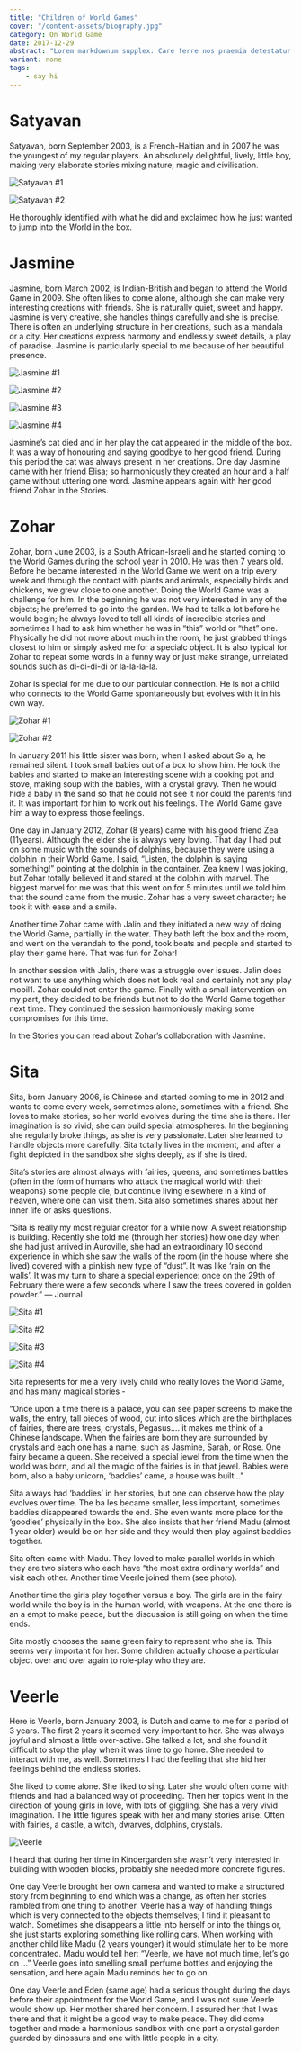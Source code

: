```yaml
---
title: "Children of World Games"
cover: "/content-assets/biography.jpg"
category: On World Game
date: 2017-12-29
abstract: "Lorem markdownum supplex. Care ferre nos praemia detestatur oderit vitatumque, tardius pello ostentare; dixit."
variant: none
tags:
    - say hi
---
```

# Satyavan

Satyavan, born September 2003, is a French-Haitian and in 2007 he was the youngest of my regular players. An absolutely delightful, lively, little boy, making very elaborate stories mixing nature, magic and civilisation.

![Satyavan #1](/content-assets/children-of-world-games/satyavan1.jpg)

![Satyavan #2](/content-assets/children-of-world-games/satyavan2.jpg)

He thoroughly identified with what he did and exclaimed how he just wanted to jump into the World in the box.

# Jasmine

Jasmine, born March 2002, is Indian-British and began to attend the World Game in 2009. She often likes to come alone, although she can make very interesting creations with friends. She is naturally quiet, sweet and happy. Jasmine is very creative, she handles things carefully and she is precise. There is often an underlying structure in her creations, such as a mandala or a city. Her creations express harmony and endlessly sweet details, a play of paradise. Jasmine is particularly special to me because of her beautiful presence.

![Jasmine #1](/content-assets/children-of-world-games/jasmine1.jpg)

![Jasmine #2](/content-assets/children-of-world-games/jasmine2.jpg)

![Jasmine #3](/content-assets/children-of-world-games/jasmine3.jpg)

![Jasmine #4](/content-assets/children-of-world-games/jasmine4.jpg)

Jasmine’s cat died and in her play the cat appeared in the middle of the box. It was a way of honouring and saying goodbye to her good friend. During this period the cat was always present in her creations. One day Jasmine came with her friend Elisa; so harmoniously they created an hour and a half game without uttering one word. Jasmine appears again with her good friend Zohar in the Stories.

# Zohar

Zohar, born June 2003, is a South African-Israeli and he started coming to the World Games during the school year in 2010. He was then 7 years old. Before he became interested in the World Game we went on a trip every week and through the contact with plants and animals, especially birds and chickens, we grew close to one another. Doing the World Game was a challenge for him. In the beginning he was not very interested in any of the objects; he preferred to go into the garden. We had to talk a lot before he would begin; he always loved to tell all kinds of incredible stories and sometimes I had to ask him whether he was in “this” world or “that” one. Physically he did not move about much in the room, he just grabbed things closest to him or simply asked me for a specialc object. It is also typical for Zohar to repeat some words in a funny way or just make strange, unrelated sounds such as di-di-di-di or la-la-la-la.

Zohar is special for me due to our particular connection. He is not a child who connects to the World Game spontaneously but evolves with it in his own way.

![Zohar #1](/content-assets/children-of-world-games/zohar1.jpg)

![Zohar #2](/content-assets/children-of-world-games/zohar2.jpg)

In January 2011 his little sister was born; when I asked about So a, he remained silent. I took small babies out of a box to show him. He took the babies and started to make an interesting scene with a cooking pot and stove, making soup with the babies, with a crystal gravy. Then he would hide a baby in the sand so that he could not see it nor could the parents find it. It was important for him to work out his feelings. The World Game gave him a way to express those feelings.

One day in January 2012, Zohar (8 years) came with his good friend Zea (11years). Although the elder she is always very loving. That day I had put on some music with the sounds of dolphins, because they were using a dolphin in their World Game. I said, “Listen, the dolphin is saying something!” pointing at the dolphin in the container. Zea knew I was joking, but Zohar totally believed it and stared at the dolphin with marvel. The biggest marvel for me was that this went on for 5 minutes until we told him that the sound came from the music. Zohar has a very sweet character; he took it with ease and a smile.

Another time Zohar came with Jalin and they initiated a new way of doing the World Game, partially in the water. They both left the box and the room, and went on the verandah to the pond, took boats and people and started to play their game here. That was fun for Zohar!

In another session with Jalin, there was a struggle over issues. Jalin does not want to use anything which does not look real and certainly not any play mobil1. Zohar could not enter the game. Finally with a small intervention on my part, they decided to be friends but not to do the World Game together next time. They continued the session harmoniously making some compromises for this time.

In the Stories you can read about Zohar’s collaboration with Jasmine.

# Sita

Sita, born January 2006, is Chinese and started coming to me in 2012 and wants to come every week, sometimes alone, sometimes with a friend. She loves to make stories, so her world evolves during the time she is there. Her imagination is so vivid; she can build special atmospheres. In the beginning she regularly broke things, as she is very passionate. Later she learned to handle objects more carefully. Sita totally lives in the moment, and after a fight depicted in the sandbox she sighs deeply, as if she is tired.

Sita’s stories are almost always with fairies, queens, and sometimes battles (often in the form of humans who attack the magical world with their weapons) some people die, but continue living elsewhere in a kind of heaven, where one can visit them. Sita also sometimes shares about her inner life or asks questions.

“Sita is really my most regular creator for a while now. A sweet relationship is building. Recently she told me (through her stories) how one day when she had just arrived in Auroville, she had an extraordinary 10 second experience in which she saw the walls of the room (in the house where she lived) covered with a pinkish new type of “dust”. It was like ‘rain on the walls’. It was my turn to share a special experience: once on the 29th of February there were a few seconds where I saw the trees covered in golden powder.” — Journal

![Sita #1](/content-assets/children-of-world-games/sita1.jpg)

![Sita #2](/content-assets/children-of-world-games/sita2.jpg)

![Sita #3](/content-assets/children-of-world-games/sita3.jpg)

![Sita #4](/content-assets/children-of-world-games/sita4.jpg)

Sita represents for me a very lively child who really loves the World Game, and has many magical stories -

“Once upon a time there is a palace, you can see paper screens to make the walls, the entry, tall pieces of wood, cut into slices which are the birthplaces of fairies, there are trees, crystals, Pegasus.... it makes me think of a Chinese landscape. When the fairies are born they are surrounded by crystals and each one has a name, such as Jasmine, Sarah, or Rose. One fairy became a queen. She received a special jewel from the time when the world was born, and all the magic of the fairies is in that jewel. Babies were born, also a baby unicorn, ‘baddies’ came, a house was built..."

Sita always had ‘baddies’ in her stories, but one can observe how the play evolves over time. The ba les became smaller, less important, sometimes baddies disappeared towards the end. She even wants more place for the ‘goodies’ physically in the box. She also insists that her friend Madu (almost 1 year older) would be on her side and they would then play against baddies together.

Sita often came with Madu. They loved to make parallel worlds in which they are two sisters who each have “the most extra ordinary worlds” and visit each other. Another time Veerle joined them (see photo).

Another time the girls play together versus a boy. The girls are in the fairy world while the boy is in the human world, with weapons. At the end there is an a empt to make peace, but the discussion is still going on when the time ends.

Sita mostly chooses the same green fairy to represent who she is. This seems very important for her. Some children actually choose a particular object over and over again to role-play who they are.

# Veerle

Here is Veerle, born January 2003, is Dutch and  came to me for a period of 3 years. The first 2 years it seemed very important to her. She was always joyful and almost a little over-active. She talked a lot, and she found it difficult to stop the play when it was time to go home. She needed to interact with me, as well. Sometimes I had the feeling that she hid her feelings behind the endless stories.

She liked to come alone. She liked to sing. Later she would often come with friends and had a balanced way of proceeding. Then her topics went in the direction of young girls in love, with lots of giggling. She has a very vivid imagination. The little figures speak with her and many stories arise. Often with fairies, a castle, a witch, dwarves, dolphins, crystals.

![Veerle](/content-assets/children-of-world-games/veerle.jpg)

I heard that during her time in Kindergarden she wasn’t very interested in building with wooden blocks, probably she needed more concrete figures.

One day Veerle brought her own camera and wanted to make a structured story from beginning to end which was a change, as often her stories rambled from one thing to another. Veerle has a way of handling things which is very connected to the objects themselves; I find it pleasant to watch. Sometimes she disappears a little into herself or into the things or, she just starts exploring something like rolling cars. When working with another child like Madu (2 years younger) it would stimulate her to be more concentrated. Madu would tell her: “Veerle, we have not much time, let’s go on ...” Veerle goes into smelling small perfume bottles and enjoying the sensation, and here again Madu reminds her to go on.

One day Veerle and Eden (same age) had a serious thought during the days before their appointment for the World Game, and I was not sure Veerle would show up. Her mother shared her concern. I assured her that I was there and that it might be a good way to make peace. They did come together and made a harmonious sandbox with one part a crystal garden guarded by dinosaurs and one with little people in a city.

